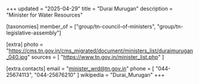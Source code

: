 +++
updated = "2025-04-29"
title = "Durai Murugan"
description = "Minister for Water Resources"

[taxonomies]
member_of = ["group/tn-council-of-ministers", "group/tn-legislative-assembly"]

[extra]
photo = "https://cms.tn.gov.in/cms_migrated/document/ministers_list/duraimurugan_040.jpg"
sources = [
    "https://www.tn.gov.in/minister_list.php"
]

[extra.contacts]
email = "minister_wrd@tn.gov.in"
phone = [
    "044-25674113",
    "044-25676210"
]
wikipedia = "Durai_Murugan"
+++
